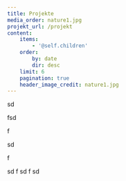 ```yaml
---
title: Projekte
media_order: nature1.jpg
projekt_url: /projekt
content:
    items:
        - '@self.children'
    order:
        by: date
        dir: desc
    limit: 6
    pagination: true
    header_image_credit: nature1.jpg
---
```


sd

fsd

f

sd

f

sd
f
sd
f
sd